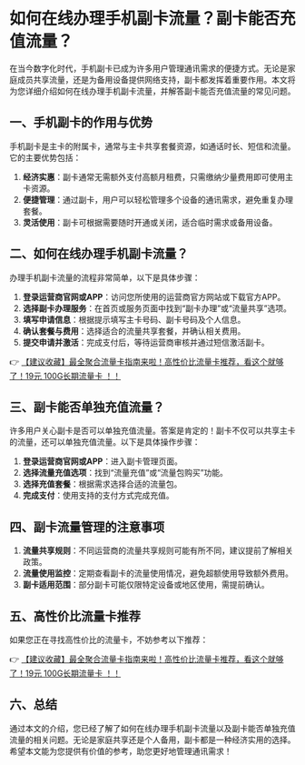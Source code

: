 # 如何在线办理手机副卡流量？副卡能否充值流量？

在当今数字化时代，手机副卡已成为许多用户管理通讯需求的便捷方式。无论是家庭成员共享流量，还是为备用设备提供网络支持，副卡都发挥着重要作用。本文将为您详细介绍如何在线办理手机副卡流量，并解答副卡能否充值流量的常见问题。

## 一、手机副卡的作用与优势

手机副卡是主卡的附属卡，通常与主卡共享套餐资源，如通话时长、短信和流量。它的主要优势包括：

1. **经济实惠**：副卡通常无需额外支付高额月租费，只需缴纳少量费用即可使用主卡资源。
2. **便捷管理**：通过副卡，用户可以轻松管理多个设备的通讯需求，避免重复办理套餐。
3. **灵活使用**：副卡可根据需要随时开通或关闭，适合临时需求或备用设备。

## 二、如何在线办理手机副卡流量？

办理手机副卡流量的流程非常简单，以下是具体步骤：

1. **登录运营商官网或APP**：访问您所使用的运营商官方网站或下载官方APP。
2. **选择副卡办理服务**：在首页或服务页面中找到“副卡办理”或“流量共享”选项。
3. **填写申请信息**：根据提示填写主卡号码、副卡号码及个人信息。
4. **确认套餐与费用**：选择适合的流量共享套餐，并确认相关费用。
5. **提交申请并激活**：完成支付后，等待运营商审核并通过短信激活副卡。

👉 [【建议收藏】最全聚合流量卡指南来啦！高性价比流量卡推荐，看这个就够了！19元 100G长期流量卡 ！！](https://bit.ly/Liuliangka)

## 三、副卡能否单独充值流量？

许多用户关心副卡是否可以单独充值流量。答案是肯定的！副卡不仅可以共享主卡的流量，还可以单独充值流量。以下是具体操作步骤：

1. **登录运营商官网或APP**：进入副卡管理页面。
2. **选择流量充值选项**：找到“流量充值”或“流量包购买”功能。
3. **选择充值套餐**：根据需求选择合适的流量包。
4. **完成支付**：使用支持的支付方式完成充值。

## 四、副卡流量管理的注意事项

1. **流量共享规则**：不同运营商的流量共享规则可能有所不同，建议提前了解相关政策。
2. **流量使用监控**：定期查看副卡的流量使用情况，避免超额使用导致额外费用。
3. **副卡适用范围**：部分副卡可能仅限特定设备或地区使用，需提前确认。

## 五、高性价比流量卡推荐

如果您正在寻找高性价比的流量卡，不妨参考以下推荐：

👉 [【建议收藏】最全聚合流量卡指南来啦！高性价比流量卡推荐，看这个就够了！19元 100G长期流量卡 ！！](https://bit.ly/Liuliangka)

## 六、总结

通过本文的介绍，您已经了解了如何在线办理手机副卡流量以及副卡能否单独充值流量的相关问题。无论是家庭共享还是个人备用，副卡都是一种经济实用的选择。希望本文能为您提供有价值的参考，助您更好地管理通讯需求！